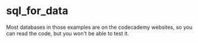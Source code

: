# sql_for_data

Most databases in those examples are on the codecademy websites, so you can read the code, but you won't be able to test it.
